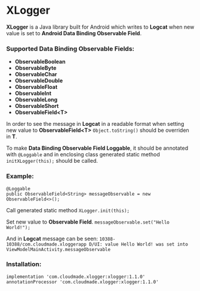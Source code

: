# XLogger

**XLogger** is a Java library built for Android which writes to **Logcat** when new value is set to **Android Data Binding Observable Field**.

### Supported Data Binding Observable Fields:
* **ObservableBoolean**
* **ObservableByte**
* **ObservableChar**
* **ObservableDouble**
* **ObservableFloat**
* **ObservableInt**
* **ObservableLong**
* **ObservableShort**
* **ObservableField\<T\>**

In order to see the message in **Logcat** in a readable format when setting new value to **ObservableField\<T\>** `Object.toString()` should be overriden in **T**.

To make **Data Binding Observable Field Loggable**, it should be annotated with `@Loggable` and in enclosing class generated static method `initXLogger(this);` should be called.

### Example:

    @Loggable
    public ObservableField<String> messageObservable = new ObservableField<>();
    
Call generated static method `XLogger.init(this);`

Set new value to **Observable Field**.
`messageObservable.set("Hello World!");`

And in **Logcat** message can be seen:
`10388-10388/com.cloudmade.xloggerapp D/UI: value Hello World! was set into ViewModelMainActivity.messageObservable`

### Installation:

    implementation 'com.cloudmade.xlogger:xlogger:1.1.0'
    annotationProcessor 'com.cloudmade.xlogger:xlogger:1.1.0'



